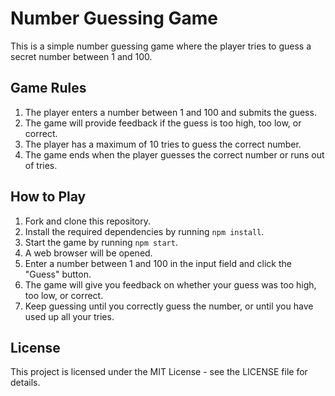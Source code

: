 # Number Guessing Game

This is a simple number guessing game where the player tries to guess a secret number between 1 and 100.

## Game Rules

1. The player enters a number between 1 and 100 and submits the guess.
2. The game will provide feedback if the guess is too high, too low, or correct.
3. The player has a maximum of 10 tries to guess the correct number.
4. The game ends when the player guesses the correct number or runs out of tries.

## How to Play

1. Fork and clone this repository.
2. Install the required dependencies by running `npm install`.
3. Start the game by running `npm start`.
4. A web browser will be opened.
5. Enter a number between 1 and 100 in the input field and click the "Guess" button.
6. The game will give you feedback on whether your guess was too high, too low, or correct.
7. Keep guessing until you correctly guess the number, or until you have used up all your tries.

## License

This project is licensed under the MIT License - see the LICENSE file for details.
